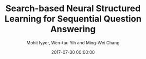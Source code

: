 ---
title: "Search-based Neural Structured Learning for Sequential Question Answering"
collection: publications
permalink: /publication/2017-07-30-0062
date: 2017-07-30 00:00:00
author: 'Mohit Iyyer, Wen-tau Yih and Ming-Wei Chang'
venue: 'ACL-2017'
---